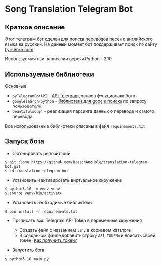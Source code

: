 # Song Translation Telegram Bot

## Краткое описание
Этот телеграм бот сделан для поиска переводов песен с английского языка на русский.
На данный момент бот поддерживает поиск по сайту [Lyrsense.com](https://gb.lyrsense.com/)

Используемая при написании версия Python - 3.10.

## Используемые библиотеки

Основные:
 - `pyTelegramBotAPI` - [API Telegram](https://github.com/eternnoir/pyTelegramBotAPI), основа функционала бота
 - `googlesearch-python` - [библиотека для google поиска](https://github.com/Nv7-GitHub/googlesearch) по запросу пользователя
 - `beautifulsoup4` - реализация парсинга данных о переводе и самого перевода

Все использованные библиотеки описаны в файл `requirements.txt`

## Запуск бота
 - Склонировать репозиторий
```
$ git clone https://github.com/BreachAndHole/translation-telegram-bot.git
$ cd translation-telegram-bot
```
 - Установить и активировать виртуальное окружение
```
$ python3.10 -m venv venv
$ source venv/bin/activate
```
 - Установить необходимые библиотеки
```
$ pip install -r requirements.txt
```
 - Прописать ваш Telegram API Token в переменные окружения  
    - Создать файл с названием `.env` в корневом каталоге
    - В созданном файле добавить строку `API_TOKEN=` и вписать своей токен.
   [Как получить токен?](https://core.telegram.org/bots#6-botfather)
 
 - Запустить бота
```
$ python3.10 main.py
```


